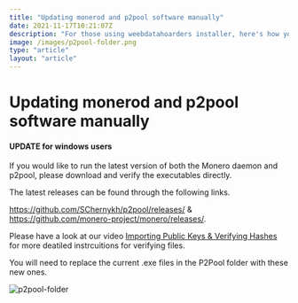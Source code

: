 ```yaml
---
title: "Updating monerod and p2pool software manually"
date: 2021-11-17T10:21:07Z
description: "For those using weebdatahoarders installer, here's how you can update the p2pool and monerod software manually"
image: /images/p2pool-folder.png
type: "article"
layout: "article"
---
```


# Updating monerod and p2pool software manually
#### UPDATE for windows users

If you would like to run the latest version of both the Monero daemon and p2pool, please download and verify the executables directly. 

The latest releases can be found through the following links.

https://github.com/SChernykh/p2pool/releases/ & https://github.com/monero-project/monero/releases/.

Please have a look at our video [Importing Public Keys & Verifying Hashes](https://www.yewtu.be/watch?v=AKB4w-L5ECA) for more deatiled instrcuitions for verifying files.

You will need to replace the current .exe files in the P2Pool folder with these new ones. 


![p2pool-folder](/images/p2pool-folder.png)
